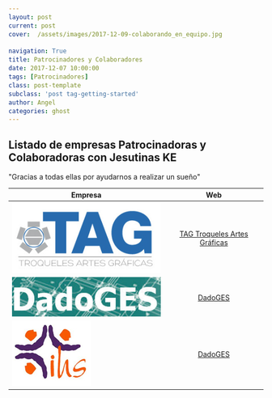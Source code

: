 ```yaml
---
layout: post
current: post
cover:  /assets/images/2017-12-09-colaborando_en_equipo.jpg

navigation: True
title: Patrocinadores y Colaboradores
date: 2017-12-07 10:00:00
tags: [Patrocinadores]
class: post-template
subclass: 'post tag-getting-started'
author: Angel
categories: ghost
---
```



<h2>Listado de empresas Patrocinadoras y Colaboradoras con Jesutinas KE</h2>

"Gracias a todas ellas por ayudarnos a realizar un sueño"



| Empresa   |      Web      |
|-----------|:-------------:|
| ![TAG](/assets/images/2017_11_tag.jpg) |  <a href="http://www.troquelestag.com/es/inicio">TAG Troqueles Artes Gráficas</a> |
| ![DadoGES](/assets/images/2017_12_09_dadoges.jpg) |    <a href="http://www.dadoges.com/default.html">DadoGES</a>   |
| <a href="http://www.jesuitinasdonostia.com/"><img src="/assets/images/2017_11_logo_jesuitinas_ss.jpg" alt="marketplace"></a> |    <a href="http://www.dadoges.com/default.html">DadoGES</a>   |

